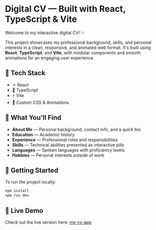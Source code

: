 # Digital CV — Built with React, TypeScript & Vite

Welcome to my interactive digital CV! ✨

This project showcases my professional background, skills, and personal interests in a clean, responsive, and animated web format. It's built using **React**, **TypeScript**, and **Vite**, with modular components and smooth animations for an engaging user experience.

## 🧰 Tech Stack

- ⚛️ React
- 🔷 TypeScript
- ⚡ Vite
- 🎨 Custom CSS & Animations

## 📂 What You'll Find

- **About Me** — Personal background, contact info, and a quick bio
- **Education** — Academic history
- **Experience** — Professional roles and responsibilities
- **Skills** — Technical abilities presented as interactive pills
- **Languages** — Spoken languages with proficiency levels
- **Hobbies** — Personal interests outside of work

## 🚀 Getting Started

To run the project locally:

```bash
npm install
npm run dev
```

## 🔗 Live Demo

Check out the live version here: [my-cv-app](my-cv-7w3acb4w1-iuliabunescus-projects.vercel.app)

